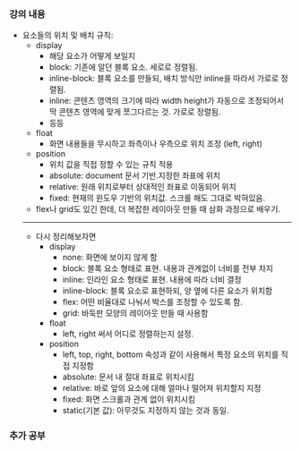 ### 강의 내용

- 요소들의 위치 및 배치 규칙:
  - display
    - 해당 요소가 어떻게 보일지
    - block: 기존에 알던 블록 요소. 세로로 정렬됨.
    - inline-block: 블록 요소를 만들되, 배치 방식만 inline을 따라서 가로로 정렬됨.
    - inline: 콘텐츠 영역의 크기에 따라 width height가 자동으로 조정되어서 딱 콘텐츠 영역에 맞게 쪼그다르는 것. 가로로 정렬됨.
    - 등등
  - float
    - 화면 내용들을 무시하고 좌측이나 우측으로 위치 조정 (left, right)
  - position
    - 위치 값을 직접 정할 수 있는 규칙 적용
    - absolute: document 문서 기반.지정한 좌표에 위치
    - relative: 원래 위치로부터 상대적인 좌표로 이동되어 위치
    - fixed: 현재의 윈도우 기반의 위치값. 스크롤 해도 그대로 박혀있음.
  - flex나 grid도 있긴 한데, 더 복잡한 레이아웃 만들 때 삼화 과정으로 배우기.
  ***
  - 다시 정리해보자면
    - display
      - none: 화면에 보이지 않게 함
      - block: 블록 요소 형태로 표현. 내용과 관계없이 너비를 전부 차지
      - inline: 인라인 요소 형태로 표현. 내용에 따라 너비 결정
      - inline-block: 블록 요소로 표현하되, 양 옆에 다른 요소가 위치함
      - flex: 어떤 비율대로 나눠서 박스를 조정할 수 있도록 함.
      - grid: 바둑판 모양의 레이아웃 만들 때 사용함
    - float
      - left, right 써서 어디로 정렬하는지 설정.
    - position
      - left, top, right, bottom 속성과 같이 사용해서 특정 요소의 위치를 직접 지정함
      - absolute: 문서 내 절대 좌표로 위치시킴
      - relative: 바로 앞의 요소에 대해 얼마나 떨어져 위치할지 지정
      - fixed: 화면 스크롤과 관계 없이 위치시킴
      - static(기본 값): 아무것도 지정하지 않는 것과 동일.

### 추가 공부
